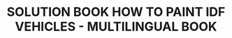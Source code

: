 ---
layout: product
title: "SOLUTION BOOK HOW TO PAINT IDF VEHICLES - MULTILINGUAL BOOK"
price: "1400" 
desc: "Knjiga"
img_path: "/assets/img/A.MIG-6501.webp"
brand: "AMMO"
available: false
special_offer: false
new: false
soon: false
cat: "090000"
subcat: "090100"
subsubcat: "090101"
sifra: "A.MIG-6501"
popular: false
spec: false
---